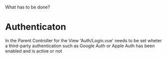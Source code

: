 What has to be done?

# Authenticaton

In the Parent Controller for the View 'Auth/Login.vue' needs to be set wheter a third-party authentication such as Google Auth or Apple Auth has been enabled and is active or not
